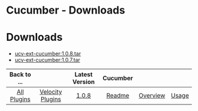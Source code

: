 
Cucumber - Downloads
====================

# Downloads

- [ucv-ext-cucumber:1.0.8.tar]()
- [ucv-ext-cucumber:1.0.7.tar]()

|Back to ...||Latest Version|Cucumber |||
| :---: | :---: | :---: | :---: | :---: | :---: |
|[All Plugins](../../index.md)|[Velocity Plugins](../README.md)|[1.0.8]()|[Readme](README.md)|[Overview](overview.md)|[Usage](usage.md)|
